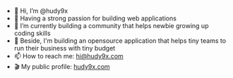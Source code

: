 - 👋 Hi, I’m @hudy9x
- 👀 Having a strong passion for building web applications
- 🌱 I’m currently building a community that helps newbie growing up coding skills
- 💞️ Beside, I'm building an opensource application that helps tiny teams to run their business with tiny budget
- 📫 How to reach me: hi@hudy9x.com
- 🎬 My public profile: [hudy9x.com](https://www.hudy9x.com/)  

<!---
hudy9x/hudy9x is a ✨ special ✨ repository because its `README.md` (this file) appears on your GitHub profile.
You can click the Preview link to take a look at your changes.
--->
